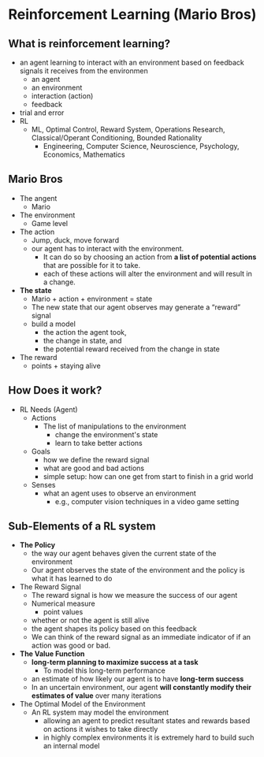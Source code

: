 # Reinforcement Learning (Mario Bros)

## What is reinforcement learning?

* an agent learning to interact with an environment based on feedback signals it receives from the environmen 
  * an agent
  * an environment
  * interaction (action)
  * feedback
* trial and error
* RL
  * ML, Optimal Control, Reward System, Operations Research, Classical/Operant Conditioning, Bounded Rationality
    * Engineering, Computer Science, Neuroscience, Psychology, Economics, Mathematics

## Mario Bros

* The angent
  * Mario
* The environment
  * Game level
* The action
  * Jump, duck, move forward
  * our agent has to interact with the environment. 
    * It can do so by choosing an action from **a list of potential actions** that are possible for it to take.
    * each of these actions will alter the environment and will result in a change.
* **The state**
  * Mario + action + environment = state
  * The new state that our agent observes may generate a “reward” signal
  * build a model
    * the action the agent took, 
    * the change in state, and 
    * the potential reward received from the change in state
* The reward
  * points + staying alive

## How Does it work?

* RL Needs (Agent)
  * Actions
    * The list of manipulations to the environment
      * change the environment's state
      * learn to take better actions
  * Goals
    * how we define the reward signal
    * what are good and bad actions
    * simple setup: how can one get from start to finish in a grid world
  * Senses
    * what an agent uses to observe an environment
      * e.g., computer vision techniques in a video game setting

## Sub-Elements of a RL system

* **The Policy**
  * the way our agent behaves given the current state of the environment
  * Our agent observes the state of the environment and the policy is what it has learned to do
* The Reward Signal
  * The reward signal is how we measure the success of our agent
  * Numerical measure
    * point values
  * whether or not the agent is still alive
  * the agent shapes its policy based on this feedback
  * We can think of the reward signal as an immediate indicator of if an action was good or bad.
* **The Value Function**
  * **long-term planning to maximize success at a task**
    * To model this long-term performance
  * an estimate of how likely our agent is to have **long-term success**
  * In an uncertain environment, our agent **will constantly modify their estimates of value** over many iterations
* The Optimal Model of the Environment
  * An RL system may model the environment
    * allowing an agent to predict resultant states and rewards based on actions it wishes to take directly
    * in highly complex environments it is extremely hard to build such an internal model
